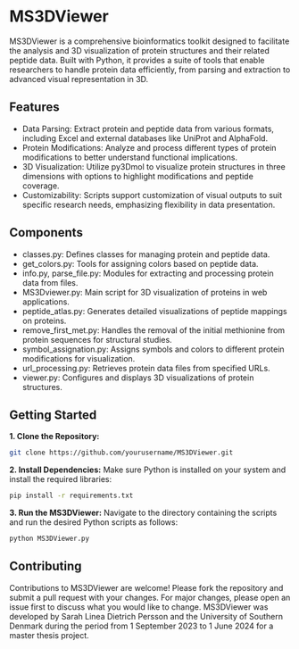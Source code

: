 # MS3DViewer
MS3DViewer is a comprehensive bioinformatics toolkit designed to facilitate the analysis and 3D visualization of protein structures and their related peptide data. Built with Python, it provides a suite of tools that enable researchers to handle protein data efficiently, from parsing and extraction to advanced visual representation in 3D.

## Features
- Data Parsing: Extract protein and peptide data from various formats, including Excel and external databases like UniProt and AlphaFold.
- Protein Modifications: Analyze and process different types of protein modifications to better understand functional implications.
- 3D Visualization: Utilize py3Dmol to visualize protein structures in three dimensions with options to highlight modifications and peptide coverage.
- Customizability: Scripts support customization of visual outputs to suit specific research needs, emphasizing flexibility in data presentation.

## Components
- classes.py: Defines classes for managing protein and peptide data.
- get_colors.py: Tools for assigning colors based on peptide data.
- info.py, parse_file.py: Modules for extracting and processing protein data from files.
- MS3Dviewer.py: Main script for 3D visualization of proteins in web applications.
- peptide_atlas.py: Generates detailed visualizations of peptide mappings on proteins.
- remove_first_met.py: Handles the removal of the initial methionine from protein sequences for structural studies.
- symbol_assignation.py: Assigns symbols and colors to different protein modifications for visualization.
- url_processing.py: Retrieves protein data files from specified URLs.
- viewer.py: Configures and displays 3D visualizations of protein structures.

## Getting Started
**1. Clone the Repository:**

``` bash
git clone https://github.com/yourusername/MS3DViewer.git
```

**2. Install Dependencies:**
Make sure Python is installed on your system and install the required libraries:

``` bash
pip install -r requirements.txt
```

**3. Run the MS3DViewer:**
Navigate to the directory containing the scripts and run the desired Python scripts as follows:

``` bash
python MS3DViewer.py
```

## Contributing
Contributions to MS3DViewer are welcome! Please fork the repository and submit a pull request with your changes. For major changes, please open an issue first to discuss what you would like to change.
MS3DViewer was developed by Sarah Linea Dietrich Persson and the University of Southern Denmark during the period from 1 September 2023 to 1 June 2024 for a master thesis project.

